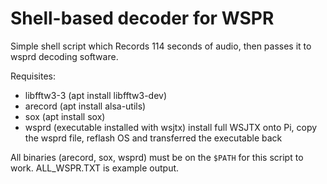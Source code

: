 # Shell-based decoder for WSPR
Simple shell script which Records 114 seconds of audio, then passes it to wsprd decoding software.

Requisites:
* libfftw3-3 (apt install libfftw3-dev)
* arecord (apt install alsa-utils)
* sox (apt install sox)
* wsprd (executable installed with wsjtx) install full WSJTX onto Pi, copy the wsprd file, reflash OS and transferred the executable back

All binaries (arecord, sox, wsprd) must be on the `$PATH` for this script to work.
ALL_WSPR.TXT is example output.
